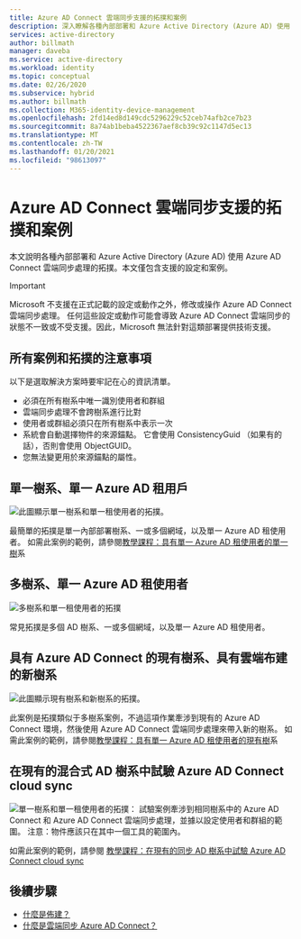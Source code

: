 ```yaml
---
title: Azure AD Connect 雲端同步支援的拓撲和案例
description: 深入瞭解各種內部部署和 Azure Active Directory (Azure AD) 使用 Azure AD Connect 雲端同步處理的拓撲。
services: active-directory
author: billmath
manager: daveba
ms.service: active-directory
ms.workload: identity
ms.topic: conceptual
ms.date: 02/26/2020
ms.subservice: hybrid
ms.author: billmath
ms.collection: M365-identity-device-management
ms.openlocfilehash: 2fd14ed8d149cdc5296229c52ceb74afb2ce7b23
ms.sourcegitcommit: 8a74ab1beba4522367aef8cb39c92c1147d5ec13
ms.translationtype: MT
ms.contentlocale: zh-TW
ms.lasthandoff: 01/20/2021
ms.locfileid: "98613097"
---
```

# <a name="azure-ad-connect-cloud-sync-supported-topologies-and-scenarios"></a>Azure AD Connect 雲端同步支援的拓撲和案例
本文說明各種內部部署和 Azure Active Directory (Azure AD) 使用 Azure AD Connect 雲端同步處理的拓撲。本文僅包含支援的設定和案例。

> [!IMPORTANT]
> Microsoft 不支援在正式記載的設定或動作之外，修改或操作 Azure AD Connect 雲端同步處理。 任何這些設定或動作可能會導致 Azure AD Connect 雲端同步的狀態不一致或不受支援。因此，Microsoft 無法針對這類部署提供技術支援。

## <a name="things-to-remember-about-all-scenarios-and-topologies"></a>所有案例和拓撲的注意事項
以下是選取解決方案時要牢記在心的資訊清單。

- 必須在所有樹系中唯一識別使用者和群組
- 雲端同步處理不會跨樹系進行比對
- 使用者或群組必須只在所有樹系中表示一次
- 系統會自動選擇物件的來源錨點。  它會使用 ConsistencyGuid （如果有的話），否則會使用 ObjectGUID。
- 您無法變更用於來源錨點的屬性。

## <a name="single-forest-single-azure-ad-tenant"></a>單一樹系、單一 Azure AD 租用戶
![此圖顯示單一樹系和單一租使用者的拓撲。](media/tutorial-single-forest/diagram-2.png)

最簡單的拓撲是單一內部部署樹系、一或多個網域，以及單一 Azure AD 租使用者。  如需此案例的範例，請參閱[教學課程：具有單一 Azure AD 租使用者的單一樹](tutorial-single-forest.md)系


## <a name="multi-forest-single-azure-ad-tenant"></a>多樹系、單一 Azure AD 租使用者
![多樹系和單一租使用者的拓撲](media/plan-cloud-provisioning-topologies/multi-forest-2.png)

常見拓撲是多個 AD 樹系、一或多個網域，以及單一 Azure AD 租使用者。  

## <a name="existing-forest-with-azure-ad-connect-new-forest-with-cloud-provisioning"></a>具有 Azure AD Connect 的現有樹系、具有雲端布建的新樹系
![此圖顯示現有樹系和新樹系的拓撲。](media/tutorial-existing-forest/existing-forest-new-forest-2.png)

此案例是拓撲類似于多樹系案例，不過這項作業牽涉到現有的 Azure AD Connect 環境，然後使用 Azure AD Connect 雲端同步處理來帶入新的樹系。 如需此案例的範例，請參閱[教學課程：具有單一 Azure AD 租使用者的現有樹](tutorial-existing-forest.md)系

## <a name="piloting-azure-ad-connect-cloud-sync-in-an-existing-hybrid-ad-forest"></a>在現有的混合式 AD 樹系中試驗 Azure AD Connect cloud sync
![單一樹系和單一租使用者的拓撲： ](media/tutorial-migrate-aadc-aadccp/diagram-2.png) 試驗案例牽涉到相同樹系中的 Azure AD Connect 和 Azure AD Connect 雲端同步處理，並據以設定使用者和群組的範圍。 注意：物件應該只在其中一個工具的範圍內。 

如需此案例的範例，請參閱 [教學課程：在現有的同步 AD 樹系中試驗 Azure AD Connect cloud sync](tutorial-pilot-aadc-aadccp.md)



## <a name="next-steps"></a>後續步驟 

- [什麼是佈建？](what-is-provisioning.md)
- [什麼是雲端同步 Azure AD Connect？](what-is-cloud-sync.md)

